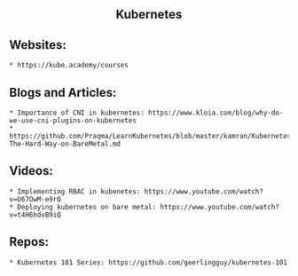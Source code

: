 <h2 align="center">Kubernetes</h2>

## Websites:
	* https://kube.academy/courses

## Blogs and Articles:
	* Importance of CNI in kubernetes: https://www.kloia.com/blog/why-do-we-use-cni-plugins-on-kubernetes
	* https://github.com/Praqma/LearnKubernetes/blob/master/kamran/Kubernetes-The-Hard-Way-on-BareMetal.md

## Videos:
	* Implementing RBAC in kubenetes: https://www.youtube.com/watch?v=U67OwM-e9rQ
	* Deploying kubernetes on bare metal: https://www.youtube.com/watch?v=t4H6hdvB9iQ

## Repos:
	* Kubernetes 101 Series: https://github.com/geerlingguy/kubernetes-101
